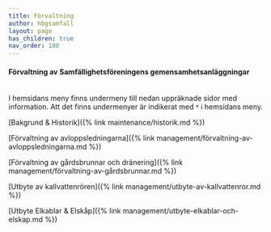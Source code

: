 ```yaml
---
title: Förvaltning
author: hbgsamfall
layout: page
has_children: true
nav_order: 100
---
```


#### **Förvaltning av Samfällighetsföreningens gemensamhetsanläggningar**
<BR>
I hemsidans meny finns undermeny till nedan uppräknade sidor med information. Att det finns undermenyer är indikerat med ˅ i hemsidans meny.  

[Bakgrund & Historik]({% link maintenance/historik.md %})

[Förvaltning av avloppsledningarna]({% link management/förvaltning-av-avloppsledningarna.md %})  

[Förvaltning av gårdsbrunnar och dränering]({% link management/förvaltning-av-gårdsbrunnar.md %})  

[Utbyte av kallvattenrören]({% link management/utbyte-av-kallvattenror.md %})  

[Utbyte Elkablar & Elskåp]({% link management/utbyte-elkablar-och-elskap.md %})  
